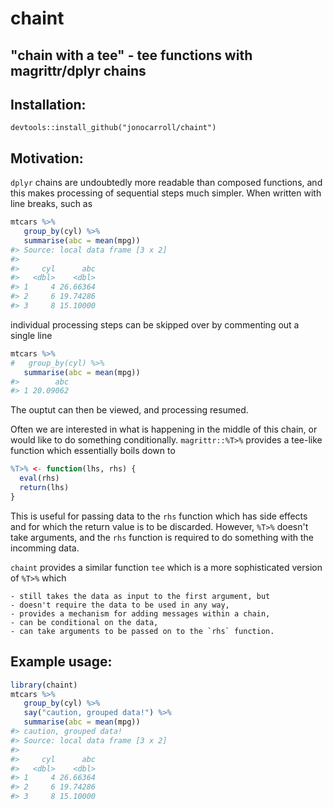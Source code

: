 <!-- README.md is generated from README.Rmd. Please edit that file -->
chaint
======

"chain with a tee" - tee functions with magrittr/dplyr chains
-------------------------------------------------------------

Installation:
-------------

    devtools::install_github("jonocarroll/chaint")

Motivation:
-----------

`dplyr` chains are undoubtedly more readable than composed functions, and this makes processing of sequential steps much simpler. When written with line breaks, such as

``` r
mtcars %>% 
   group_by(cyl) %>% 
   summarise(abc = mean(mpg))
#> Source: local data frame [3 x 2]
#> 
#>     cyl      abc
#>   <dbl>    <dbl>
#> 1     4 26.66364
#> 2     6 19.74286
#> 3     8 15.10000
```

individual processing steps can be skipped over by commenting out a single line

``` r
mtcars %>% 
#   group_by(cyl) %>% 
   summarise(abc = mean(mpg))
#>        abc
#> 1 20.09062
```

The ouptut can then be viewed, and processing resumed.

Often we are interested in what is happening in the middle of this chain, or would like to do something conditionally. `magrittr::%T>%` provides a tee-like function which essentially boils down to

``` r
%T>% <- function(lhs, rhs) {
  eval(rhs)
  return(lhs)
}
```

This is useful for passing data to the `rhs` function which has side effects and for which the return value is to be discarded. However, `%T>%` doesn't take arguments, and the `rhs` function is required to do something with the incomming data.

`chaint` provides a similar function `tee` which is a more sophisticated version of `%T>%` which

    - still takes the data as input to the first argument, but
    - doesn't require the data to be used in any way, 
    - provides a mechanism for adding messages within a chain,
    - can be conditional on the data,
    - can take arguments to be passed on to the `rhs` function.

Example usage:
--------------

``` r
library(chaint)
mtcars %>% 
   group_by(cyl) %>% 
   say("caution, grouped data!") %>% 
   summarise(abc = mean(mpg))
#> caution, grouped data!
#> Source: local data frame [3 x 2]
#> 
#>     cyl      abc
#>   <dbl>    <dbl>
#> 1     4 26.66364
#> 2     6 19.74286
#> 3     8 15.10000
```
